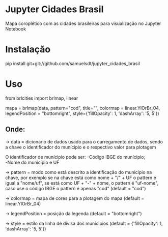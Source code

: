 # Jupyter Cidades Brasil
Mapa coroplético com as cidades brasileiras para visualização no Jupyter Notebook

# Instalação 

pip install git+git://github.com/samuelsdt/jupyter_cidades_brasil

# Uso 

from brlcities import brlmap, linear

mapa = brlmap(data, pattern="cod", title="", colormap = linear.YlOrBr_04, legendPosition = "bottomright", style={'fillOpacity': 1, 'dashArray': '5, 5'})

## Onde:  

-> data = dicionario de dados usado para o carregamento de dados, sendo a chave o identificador do munícipio e o respectivo valor para plotagem

O identificador de munícipio pode ser:
-Código IBGE do munícipio;  
-Nome do munícipio e UF

-> pattern = modo como está descrito a identificação do município na chave, por exemplo se na chave está como nome + "/" + UF o pattern é igual a "nome/uf", se está como UF + "-" + nome, o pattern é "uf-nome", caso use o código IBGE o pattern é apenas "cod" (default = "cod")

-> colormap = mapa de cores para a plotagem do mapa (default = linear.YlOrBr_04)

-> legendPosition = posição da legenda (default = "bottomright")

-> style = estilo da linha de divisa dos munícipios (default = {'fillOpacity': 1, 'dashArray': '5, 5'})
